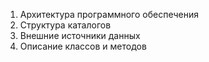 1. Архитектура программного обеспечения
2. Структура каталогов
3. Внешние источники данных
4. Описание классов и методов